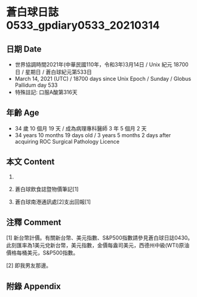 [_metadata_:encoding]: - "utf-8"
[_metadata_:language]: - "zh-Hant-TW"
[_metadata_:fileformat]: - "markdown"
[_metadata_:MIME_type]: - "text/plain"
[_metadata_:markdown_version]: - "commonmark version 0.29"
[_metadata_:markdown_spec]: - "https://spec.commonmark.org/0.29/"

# 蒼白球日誌0533_gpdiary0533_20210314 #

## 日期 Date ##

* 世界協調時間2021年(中華民國110年，令和3年)3月14日 / Unix 紀元 18700 日 / 星期日 / 蒼白球紀元第533日
* March 14, 2021 (UTC) / 18700 days since Unix Epoch / Sunday / Globus Pallidum day 533
* 特殊註記: 口服A酸第316天

## 年齡 Age ##

* 34 歲 10 個月 19 天 / 成為病理專科醫師 3 年 5 個月 2 天
* 34 years 10 months 19 days old / 3 years 5 months 2 days after acquiring ROC Surgical Pathology Licence

## 本文 Content ##

1. 

    
2. 蒼白球飲食誌暨物價筆記[1]

    
3. 蒼白球南港通訊處[2]支出回報[1]

    

## 注釋 Comment ##

[1] 新台幣計價。有關新台幣、美元指數、S&P500指數請參見蒼白球日誌0430。此刻匯率為1美元兌新台幣，美元指數，金價每盎司美元，西德州中級(WTI)原油價格每桶美元，S&P500指數。


[2] 即我男友那邊。



## 附錄 Appendix ##

